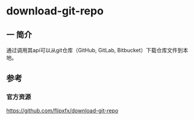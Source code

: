 # download-git-repo
## 一 简介
通过调用其api可以从git仓库（GitHub, GitLab, Bitbucket）下载仓库文件到本地。

## 参考
### 官方资源
https://github.com/flipxfx/download-git-repo

